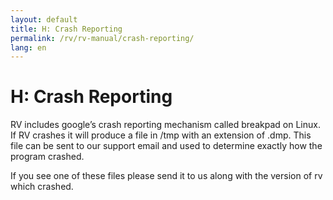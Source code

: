 ```yaml
---
layout: default
title: H: Crash Reporting
permalink: /rv/rv-manual/crash-reporting/
lang: en
---
```


# H: Crash Reporting

RV includes google’s crash reporting mechanism called breakpad on Linux. If RV crashes it will produce a file in /tmp with an extension of .dmp. This file can be sent to our support email and used to determine exactly how the program crashed.

If you see one of these files please send it to us along with the version of rv which crashed.

